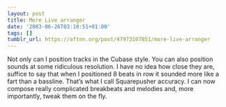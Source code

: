 ```yaml
---
layout: post
title: More Live arranger
date: '2003-06-26T03:10:51+01:00'
tags: []
tumblr_url: https://aftnn.org/post/47973107851/more-live-arranger
---
```

<p>Not only can I position tracks in the Cubase style. You can also position sounds at some ridiculous resolution. I have no idea how close they are, suffice to say that when I positioned 8 beats in row it sounded more like a fart than a bassline. That&rsquo;s what I call Squarepusher accuracy. I can now compose really complicated breakbeats and melodies and, more importantly, tweak them on the fly.</p>
